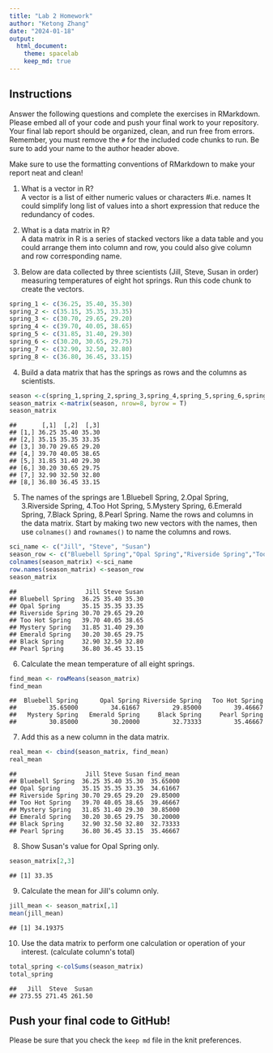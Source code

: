 ```yaml
---
title: "Lab 2 Homework"
author: "Ketong Zhang"
date: "2024-01-18"
output:
  html_document: 
    theme: spacelab
    keep_md: true
---
```


## Instructions
Answer the following questions and complete the exercises in RMarkdown. Please embed all of your code and push your final work to your repository. Your final lab report should be organized, clean, and run free from errors. Remember, you must remove the `#` for the included code chunks to run. Be sure to add your name to the author header above.  

Make sure to use the formatting conventions of RMarkdown to make your report neat and clean!  

1. What is a vector in R?  
A vector is a list of either numeric values or characters #i.e. names 
It could simplify long list of values into a short expression that reduce the redundancy of codes. 

2. What is a data matrix in R?  
A data matrix in R is a series of stacked vectors like a data table and you could arrange them into column and row, you could also give column and row corresponding name.

3. Below are data collected by three scientists (Jill, Steve, Susan in order) measuring temperatures of eight hot springs. Run this code chunk to create the vectors.  

```r
spring_1 <- c(36.25, 35.40, 35.30)
spring_2 <- c(35.15, 35.35, 33.35)
spring_3 <- c(30.70, 29.65, 29.20)
spring_4 <- c(39.70, 40.05, 38.65)
spring_5 <- c(31.85, 31.40, 29.30)
spring_6 <- c(30.20, 30.65, 29.75)
spring_7 <- c(32.90, 32.50, 32.80)
spring_8 <- c(36.80, 36.45, 33.15)
```


4. Build a data matrix that has the springs as rows and the columns as scientists. 

```r
season <-c(spring_1,spring_2,spring_3,spring_4,spring_5,spring_6,spring_7,spring_8)
season_matrix <-matrix(season, nrow=8, byrow = T)
season_matrix
```

```
##       [,1]  [,2]  [,3]
## [1,] 36.25 35.40 35.30
## [2,] 35.15 35.35 33.35
## [3,] 30.70 29.65 29.20
## [4,] 39.70 40.05 38.65
## [5,] 31.85 31.40 29.30
## [6,] 30.20 30.65 29.75
## [7,] 32.90 32.50 32.80
## [8,] 36.80 36.45 33.15
```

5. The names of the springs are 1.Bluebell Spring, 2.Opal Spring, 3.Riverside Spring, 4.Too Hot Spring, 5.Mystery Spring, 6.Emerald Spring, 7.Black Spring, 8.Pearl Spring. Name the rows and columns in the data matrix. Start by making two new vectors with the names, then use `colnames()` and `rownames()` to name the columns and rows.

```r
sci_name <- c("Jill", "Steve", "Susan")
season_row <- c("Bluebell Spring","Opal Spring","Riverside Spring","Too Hot Spring","Mystery Spring","Emerald Spring","Black Spring","Pearl Spring")
colnames(season_matrix) <-sci_name
row.names(season_matrix) <-season_row
season_matrix
```

```
##                   Jill Steve Susan
## Bluebell Spring  36.25 35.40 35.30
## Opal Spring      35.15 35.35 33.35
## Riverside Spring 30.70 29.65 29.20
## Too Hot Spring   39.70 40.05 38.65
## Mystery Spring   31.85 31.40 29.30
## Emerald Spring   30.20 30.65 29.75
## Black Spring     32.90 32.50 32.80
## Pearl Spring     36.80 36.45 33.15
```

6. Calculate the mean temperature of all eight springs.

```r
find_mean <- rowMeans(season_matrix)
find_mean
```

```
##  Bluebell Spring      Opal Spring Riverside Spring   Too Hot Spring 
##         35.65000         34.61667         29.85000         39.46667 
##   Mystery Spring   Emerald Spring     Black Spring     Pearl Spring 
##         30.85000         30.20000         32.73333         35.46667
```


7. Add this as a new column in the data matrix.  

```r
real_mean <- cbind(season_matrix, find_mean)
real_mean
```

```
##                   Jill Steve Susan find_mean
## Bluebell Spring  36.25 35.40 35.30  35.65000
## Opal Spring      35.15 35.35 33.35  34.61667
## Riverside Spring 30.70 29.65 29.20  29.85000
## Too Hot Spring   39.70 40.05 38.65  39.46667
## Mystery Spring   31.85 31.40 29.30  30.85000
## Emerald Spring   30.20 30.65 29.75  30.20000
## Black Spring     32.90 32.50 32.80  32.73333
## Pearl Spring     36.80 36.45 33.15  35.46667
```

8. Show Susan's value for Opal Spring only.

```r
season_matrix[2,3]
```

```
## [1] 33.35
```


9. Calculate the mean for Jill's column only.  

```r
jill_mean <- season_matrix[,1]
mean(jill_mean)
```

```
## [1] 34.19375
```


10. Use the data matrix to perform one calculation or operation of your interest.  (calculate column's total)

```r
total_spring <-colSums(season_matrix)
total_spring
```

```
##   Jill  Steve  Susan 
## 273.55 271.45 261.50
```


## Push your final code to GitHub!
Please be sure that you check the `keep md` file in the knit preferences.  

